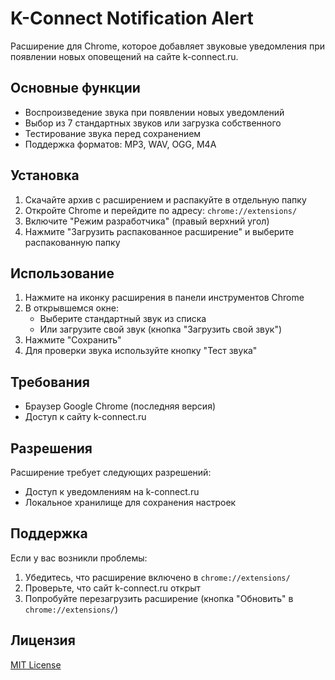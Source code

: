 # K-Connect Notification Alert

Расширение для Chrome, которое добавляет звуковые уведомления при появлении новых оповещений на сайте k-connect.ru.

## Основные функции

- Воспроизведение звука при появлении новых уведомлений
- Выбор из 7 стандартных звуков или загрузка собственного
- Тестирование звука перед сохранением
- Поддержка форматов: MP3, WAV, OGG, M4A

## Установка
1. Скачайте архив с расширением и распакуйте в отдельную папку
2. Откройте Chrome и перейдите по адресу: `chrome://extensions/`
3. Включите "Режим разработчика" (правый верхний угол)
4. Нажмите "Загрузить распакованное расширение" и выберите распакованную папку
   
## Использование

1. Нажмите на иконку расширения в панели инструментов Chrome
2. В открывшемся окне:
   - Выберите стандартный звук из списка
   - Или загрузите свой звук (кнопка "Загрузить свой звук")
3. Нажмите "Сохранить"
4. Для проверки звука используйте кнопку "Тест звука"

## Требования

- Браузер Google Chrome (последняя версия)
- Доступ к сайту k-connect.ru

## Разрешения

Расширение требует следующих разрешений:
- Доступ к уведомлениям на k-connect.ru
- Локальное хранилище для сохранения настроек

## Поддержка

Если у вас возникли проблемы:
1. Убедитесь, что расширение включено в `chrome://extensions/`
2. Проверьте, что сайт k-connect.ru открыт
3. Попробуйте перезагрузить расширение (кнопка "Обновить" в `chrome://extensions/`)

## Лицензия

[MIT License](LICENSE)
